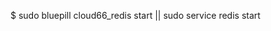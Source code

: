 <!-- post: database-backup_note -->


$ sudo bluepill cloud66_redis start || sudo service redis start 
